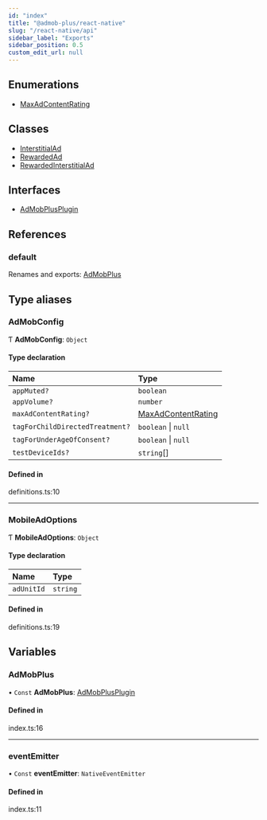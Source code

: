 ```yaml
---
id: "index"
title: "@admob-plus/react-native"
slug: "/react-native/api"
sidebar_label: "Exports"
sidebar_position: 0.5
custom_edit_url: null
---
```


## Enumerations

- [MaxAdContentRating](enums/maxadcontentrating.md)

## Classes

- [InterstitialAd](classes/interstitialad.md)
- [RewardedAd](classes/rewardedad.md)
- [RewardedInterstitialAd](classes/rewardedinterstitialad.md)

## Interfaces

- [AdMobPlusPlugin](interfaces/admobplusplugin.md)

## References

### default

Renames and exports: [AdMobPlus](index.md#admobplus)

## Type aliases

### AdMobConfig

Ƭ **AdMobConfig**: `Object`

#### Type declaration

| Name | Type |
| :------ | :------ |
| `appMuted?` | `boolean` |
| `appVolume?` | `number` |
| `maxAdContentRating?` | [MaxAdContentRating](enums/maxadcontentrating.md) |
| `tagForChildDirectedTreatment?` | `boolean` \| ``null`` |
| `tagForUnderAgeOfConsent?` | `boolean` \| ``null`` |
| `testDeviceIds?` | `string`[] |

#### Defined in

definitions.ts:10

___

### MobileAdOptions

Ƭ **MobileAdOptions**: `Object`

#### Type declaration

| Name | Type |
| :------ | :------ |
| `adUnitId` | `string` |

#### Defined in

definitions.ts:19

## Variables

### AdMobPlus

• `Const` **AdMobPlus**: [AdMobPlusPlugin](interfaces/admobplusplugin.md)

#### Defined in

index.ts:16

___

### eventEmitter

• `Const` **eventEmitter**: `NativeEventEmitter`

#### Defined in

index.ts:11
